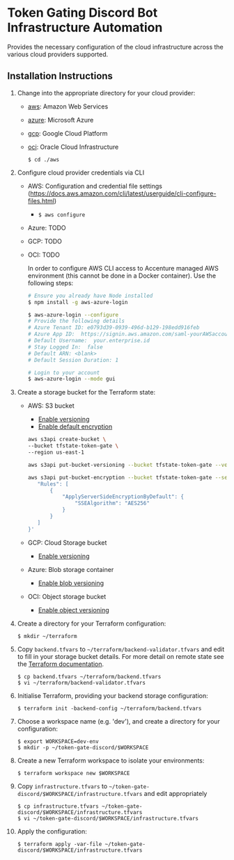 # Token Gating Discord Bot Infrastructure Automation
Provides the necessary configuration of the cloud infrastructure across the various cloud providers supported. 

## Installation Instructions
1. Change into the appropriate directory for your cloud provider:
   * [aws](./aws): Amazon Web Services
   * [azure](./azure): Microsoft Azure
   * [gcp](./gcp): Google Cloud Platform
   * [oci](./oci): Oracle Cloud Infrastructure

         $ cd ./aws

2. Configure cloud provider credentials via CLI
    * AWS: Configuration and credential file settings (https://docs.aws.amazon.com/cli/latest/userguide/cli-configure-files.html)
      - ```$ aws configure```
    * Azure:  TODO
    * GCP:  TODO
    * OCI:  TODO
    
        In order to configure AWS CLI access to Accenture managed AWS environment (this cannot be done in a Docker container). Use the following steps:
        ```bash
        # Ensure you already have Node installed
        $ npm install -g aws-azure-login

        $ aws-azure-login --configure
        # Provide the following details
        # Azure Tenant ID: e0793d39-0939-496d-b129-198edd916feb
        # Azure App ID:  https://signin.aws.amazon.com/saml-yourAWSaccountID
        # Default Username:  your.enterprise.id
        # Stay Logged In:  false
        # Default ARN: <blank>
        # Default Session Duration: 1

        # Login to your account
        $ aws-azure-login --mode gui
        ```

3. Create a storage bucket for the Terraform state:
   * AWS: S3 bucket
     - [Enable versioning](https://docs.aws.amazon.com/AmazonS3/latest/user-guide/enable-versioning.html)
     - [Enable default encryption](https://docs.aws.amazon.com/AmazonS3/latest/user-guide/default-bucket-encryption.html)
     ```bash
     aws s3api create-bucket \
     --bucket tfstate-token-gate \
     --region us-east-1 

     aws s3api put-bucket-versioning --bucket tfstate-token-gate --versioning-configuration Status=Enabled

     aws s3api put-bucket-encryption --bucket tfstate-token-gate --server-side-encryption-configuration '{
        "Rules": [
            {
                "ApplyServerSideEncryptionByDefault": {
                    "SSEAlgorithm": "AES256"
                }
            }
        ]
     }'
     ```

   * GCP: Cloud Storage bucket
     - [Enable versioning](https://cloud.google.com/storage/docs/using-object-versioning#enable)
   * Azure: Blob storage container
     - [Enable blob versioning](https://docs.microsoft.com/en-us/azure/storage/blobs/versioning-enable)
   * OCI: Object storage bucket
     - [Enable object versioning](https://docs.oracle.com/en-us/iaas/Content/Object/Tasks/usingversioning.htm)




4. Create a directory for your Terraform configuration:

       $ mkdir ~/terraform

5. Copy `backend.tfvars` to `~/terraform/backend-validator.tfvars` and
   edit to fill in your storage bucket details. For more detail on remote state
   see the [Terraform documentation](https://www.terraform.io/docs/backends/index.html).

       $ cp backend.tfvars ~/terraform/backend.tfvars
       $ vi ~/terraform/backend-validator.tfvars

6. Initialise Terraform, providing your backend storage configuration:

       $ terraform init -backend-config ~/terraform/backend.tfvars

7. Choose a workspace name (e.g. 'dev'), and create a directory for your configuration:

       $ export WORKSPACE=dev-env
       $ mkdir -p ~/token-gate-discord/$WORKSPACE

8. Create a new Terraform workspace to isolate your environments:

       $ terraform workspace new $WORKSPACE

9. Copy `infrastructure.tfvars` to `~/token-gate-discord/$WORKSPACE/infrastructure.tfvars` and edit appropriately

       $ cp infrastructure.tfvars ~/token-gate-discord/$WORKSPACE/infrastructure.tfvars
       $ vi ~/token-gate-discord/$WORKSPACE/infrastructure.tfvars

5. Apply the configuration:

       $ terraform apply -var-file ~/token-gate-discord/$WORKSPACE/infrastructure.tfvars